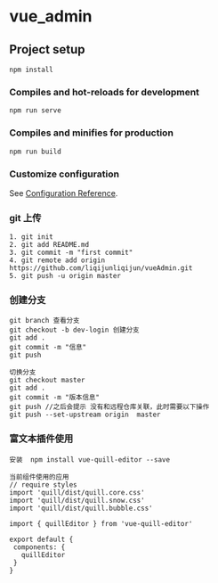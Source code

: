 # vue_admin

## Project setup
```
npm install
```

### Compiles and hot-reloads for development
```
npm run serve
```

### Compiles and minifies for production
```
npm run build
```

### Customize configuration
See [Configuration Reference](https://cli.vuejs.org/config/).

### git 上传
```
1. git init
2. git add README.md
3. git commit -m "first commit"
4. git remote add origin https://github.com/liqijunliqijun/vueAdmin.git
5. git push -u origin master
```
### 创建分支
```
git branch 查看分支
git checkout -b dev-login 创建分支 
git add .
git commit -m "信息"
git push 

切换分支
git checkout master
git add .
git commit -m "版本信息"
git push //之后会提示 没有和远程仓库关联，此时需要以下操作
git push --set-upstream origin  master  
```
 ### 富文本插件使用
 ```
 安装  npm install vue-quill-editor --save

 当前组件使用的应用
 // require styles
import 'quill/dist/quill.core.css'
import 'quill/dist/quill.snow.css'
import 'quill/dist/quill.bubble.css'
 
import { quillEditor } from 'vue-quill-editor'
 
export default {
  components: {
    quillEditor
  }
}



 ```